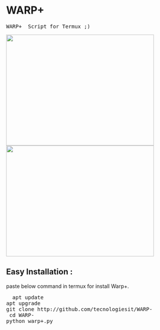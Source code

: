 # WARP+
<pre>WARP+  Script for Termux ;)</pre>


<p float="center">
  <img src="https://blogger.googleusercontent.com/img/b/R29vZ2xl/AVvXsEhvXmh8mtY7CEscPGz7MaNIcphgNx0sq1JWLWgrnNKqQUaq0LZpcCfum5VJnw1u2HHXx6rMtWvjFopvFfpT4v0106mnj6q6nP_et7PksKrNkRUlR0SgejQADYK9RM4D7MtupVDRM4-HjuthkB4uav-vUA5IfKGCnJeHAvGVCY3FBNF8GyAa2Fw39sX32rs/s1080/IMG_20240726_073525.jpg" width="400" height="300" />
  <img src="https://blogger.googleusercontent.com/img/b/R29vZ2xl/AVvXsEhvXmh8mtY7CEscPGz7MaNIcphgNx0sq1JWLWgrnNKqQUaq0LZpcCfum5VJnw1u2HHXx6rMtWvjFopvFfpT4v0106mnj6q6nP_et7PksKrNkRUlR0SgejQADYK9RM4D7MtupVDRM4-HjuthkB4uav-vUA5IfKGCnJeHAvGVCY3FBNF8GyAa2Fw39sX32rs/s1080/IMG_20240726_073525.jpg" width="400" height="300" /> 
</p>

## Easy Installation :

paste below command in termux for install Warp+.
<pre>
  apt update
apt upgrade
git clone http://github.com/tecnologiesit/WARP-
 cd WARP-
python warp+.py
</pre>

